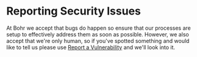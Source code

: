 # Reporting Security Issues

At Bohr we accept that bugs do happen so ensure that our processes are setup to effectively address them as soon as possible. However, we also accept that we're only human, so if you've spotted something and would like to tell us please use [Report a Vulnerability](https://github.com/bohr-uk/.github/security/advisories/new) and we'll look into it.